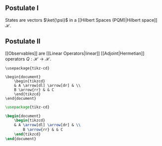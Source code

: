 ## Postulate I
States are vectors $\ket{\psi}$ in a [[Hilbert Spaces (PQM)|Hilbert space]] $\mathcal{H}$.
## Postulate II
[[Observables]] are [[Linear Operators|linear]] [[Adjoint|Hermetian]] operators $Q:\mathcal{H}\to \mathcal{H}$.

```
\usepackage{tikz-cd}

\begin{document}
    \begin{tikzcd}
    & A \arrow[dl] \arrow[dr] & \\
    B \arrow{rr} & & C 
    \end{tikzcd}
\end{document}
```


```tikz
\usepackage{tikz-cd}

\begin{document}
    \begin{tikzcd}
    & A \arrow[dl] \arrow[dr] & \\
	    B \arrow{rr} & & C 
    \end{tikzcd}
\end{document}
```

